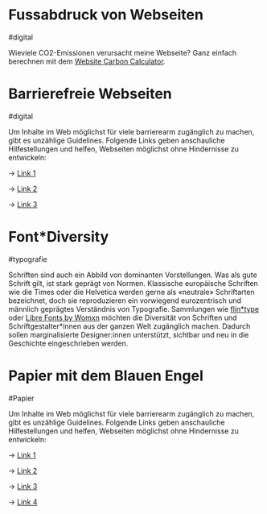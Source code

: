 <script>
    import Columns from '$lib/components/Columns.svelte';
    import Linkbox from '$lib/components/Linkbox.svelte';
    import Div from '$lib/components/Div.svelte';
    
</script>

<!-- <Columns ncols={2} gap={10} classes="gap-y-5"> -->
<Div classes="flex flex-col lg:flex-wrap gap-4 max-h-[200vh]">

<Linkbox hasContent={true} classes="" href="tools/articles/fussabdruck-von-webseiten">

# Fussabdruck von Webseiten

#digital

Wieviele CO2-Emissionen verursacht meine Webseite? Ganz einfach berechnen mit dem [Website Carbon Calculator](https://www.websitecarbon.com/).

</Linkbox>

<Linkbox hasContent={false} classes="">

# Barrierefreie Webseiten

#digital

Um Inhalte im Web möglichst für viele barrierearm zugänglich zu machen, gibt es unzählige Guidelines. Folgende Links geben anschauliche Hilfestellungen und helfen, Webseiten möglichst ohne Hindernisse zu entwickeln:

→ <a href="#changeme" class="underline">Link 1</a>

→ <a href="#changeme" class="underline">Link 2</a>

→ <a href="#changeme" class="underline">Link 3</a>

</Linkbox>

<Linkbox hasContent={true} classes="" href="tools/articles/font-diversity">

# Font\*Diversity

#typografie

Schriften sind auch ein Abbild von dominanten Vorstellungen. Was als gute Schrift gilt, ist stark geprägt von Normen. Klassische europäische Schriften wie die Times oder die Helvetica werden gerne als «neutrale» Schriftarten bezeichnet, doch sie reproduzieren ein vorwiegend eurozentrisch und männlich geprägtes Verständnis von Typografie.
Sammlungen wie [flin\*type]() oder [Libre Fonts by Womxn]() möchten die Diversität von Schriften und Schriftgestalter\*innen aus der ganzen Welt zugänglich machen. Dadurch sollen marginalisierte Designer:innen unterstützt, sichtbar und neu in die Geschichte eingeschrieben werden.

</Linkbox>

<Linkbox hasContent={false} classes="">

# Papier mit dem Blauen Engel

#Papier

Um Inhalte im Web möglichst für viele barrierearm zugänglich zu machen, gibt es unzählige Guidelines. Folgende Links geben anschauliche Hilfestellungen und helfen, Webseiten möglichst ohne Hindernisse zu entwickeln:

→ <a href="#changeme" class="underline">Link 1</a>

→ <a href="#changeme" class="underline">Link 2</a>

→ <a href="#changeme" class="underline">Link 3</a>

→ <a href="#changeme" class="underline">Link 4</a>

</Linkbox>

</Div>
